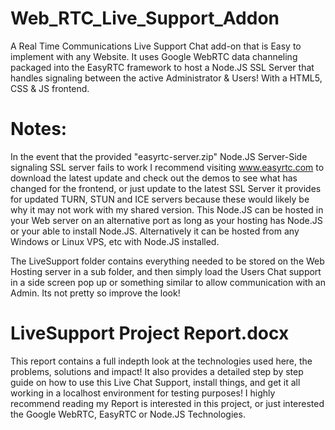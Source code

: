 # Web_RTC_Live_Support_Addon
A Real Time Communications Live Support Chat add-on that is Easy to implement with any Website. It uses Google WebRTC data channeling packaged into the EasyRTC framework to host a Node.JS SSL Server that handles signaling between the active Administrator &amp; Users! With a HTML5, CSS &amp; JS frontend.

# Notes:
In the event that the provided "easyrtc-server.zip" Node.JS Server-Side signaling SSL server fails to work I recommend visiting www.easyrtc.com to download the latest update and check out the demos to see what has changed for the frontend, or just update to the latest SSL Server it provides for updated TURN, STUN and ICE servers because these would likely be why it may not work with my shared version.
This Node.JS can be hosted in your Web server on an alternative port as long as your hosting has Node.JS or your able to install Node.JS. Alternatively it can be hosted from any Windows or Linux VPS, etc with Node.JS installed.

The LiveSupport folder contains everything needed to be stored on the Web Hosting server in a sub folder, and then simply load the Users Chat support in a side screen pop up or something similar to allow communication with an Admin. Its not pretty so improve the look!

# LiveSupport Project Report.docx
This report contains a full indepth look at the technologies used here, the problems, solutions and impact!
It also provides a detailed step by step guide on how to use this Live Chat Support, install things, and get it all working in a localhost environment for testing purposes! I highly recommend reading my Report is interested in this project, or just interested the Google WebRTC, EasyRTC or Node.JS Technologies.

